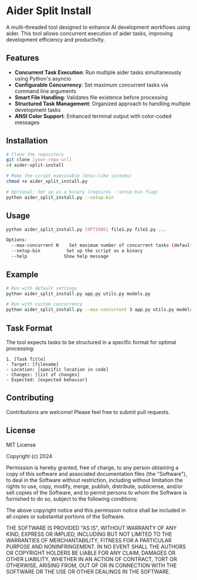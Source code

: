 # Aider Split Install

A multi-threaded tool designed to enhance AI development workflows using aider. This tool allows concurrent execution of aider tasks, improving development efficiency and productivity.

## Features

- **Concurrent Task Execution**: Run multiple aider tasks simultaneously using Python's asyncio
- **Configurable Concurrency**: Set maximum concurrent tasks via command line arguments
- **Smart File Handling**: Validates file existence before processing
- **Structured Task Management**: Organized approach to handling multiple development tasks
- **ANSI Color Support**: Enhanced terminal output with color-coded messages

## Installation

```bash
# Clone the repository
git clone [your-repo-url]
cd aider-split-install

# Make the script executable (Unix-like systems)
chmod +x aider_split_install.py

# Optional: Set up as a binary (requires --setup-bin flag)
python aider_split_install.py --setup-bin
```

## Usage

```bash
python aider_split_install.py [OPTIONS] file1.py file2.py ...

Options:
  --max-concurrent N    Set maximum number of concurrent tasks (default: 5)
  --setup-bin          Set up the script as a binary
  --help              Show help message
```

## Example

```bash
# Run with default settings
python aider_split_install.py app.py utils.py models.py

# Run with custom concurrency
python aider_split_install.py --max-concurrent 3 app.py utils.py models.py
```

## Task Format

The tool expects tasks to be structured in a specific format for optimal processing:

```
1. [Task Title]
- Target: [filename]
- Location: [specific location in code]
- Changes: [list of changes]
- Expected: [expected behavior]
```

## Contributing

Contributions are welcome! Please feel free to submit pull requests.

## License

MIT License

Copyright (c) 2024

Permission is hereby granted, free of charge, to any person obtaining a copy of this software and associated documentation files (the "Software"), to deal in the Software without restriction, including without limitation the rights to use, copy, modify, merge, publish, distribute, sublicense, and/or sell copies of the Software, and to permit persons to whom the Software is furnished to do so, subject to the following conditions:

The above copyright notice and this permission notice shall be included in all copies or substantial portions of the Software.

THE SOFTWARE IS PROVIDED "AS IS", WITHOUT WARRANTY OF ANY KIND, EXPRESS OR IMPLIED, INCLUDING BUT NOT LIMITED TO THE WARRANTIES OF MERCHANTABILITY, FITNESS FOR A PARTICULAR PURPOSE AND NONINFRINGEMENT. IN NO EVENT SHALL THE AUTHORS OR COPYRIGHT HOLDERS BE LIABLE FOR ANY CLAIM, DAMAGES OR OTHER LIABILITY, WHETHER IN AN ACTION OF CONTRACT, TORT OR OTHERWISE, ARISING FROM, OUT OF OR IN CONNECTION WITH THE SOFTWARE OR THE USE OR OTHER DEALINGS IN THE SOFTWARE.
